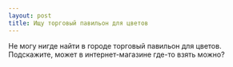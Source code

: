 ```yaml
---
layout: post 
title: Ищу торговый павильон для цветов 
--- 
```

Не могу нигде найти в городе торговый павильон для цветов. Подскажите, может в интернет-магазине где-то взять можно?